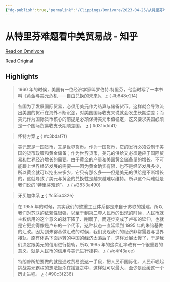 ```yaml
---
{"dg-publish":true,"permalink":"/Clippings/Omnivore/2023-04-25/从特里芬难题看中美贸易战 - 知乎/"}
---
```



# 从特里芬难题看中美贸易战 - 知乎

[Read on Omnivore](https://omnivore.app/me/-187b841202a)

[Read Original](https://zhuanlan.zhihu.com/p/50385321)

## Highlights

> 1960 年的时候，美国有一位经济学家叫罗伯特.特里芬，他当时写了一本书叫《黄金与美元危机——自由兑换的未来》。 [⤴️](https://omnivore.app/me/-187b841202a#b848e2f4-5f9e-402a-9218-6feb39f1a248) 
{ #b848e2f4}


> 各国为了发展国际贸易，必须用美元作为结算与储备货币，这样就会导致流出美国的货币在海外不断沉淀，对美国国际收支来说就会发生长期逆差；而美元作为国际货币核心的前提是必须保持美元币值稳定，这又要求美国必须是一个国际贸易收支长期顺差国。 [⤴️](https://omnivore.app/me/-187b841202a#d31bdd41-5fd8-4b0e-ab59-38ef73f7185c) 
{ #d31bdd41}


> 怀特方案 [⤴️](https://omnivore.app/me/-187b841202a#c3bdaf7f-33a3-49a1-96f3-7a07a52a4836) 
{ #c3bdaf7f}


> 美元既是一国货币，又是世界货币。作为一国货币，它的发行必须受制于美国的货币政策和黄金储备；作为世界货币，美元的供给又必须适应于国际贸易和世界经济增长的需要。由于黄金的产量和美国黄金储备量的增长，不可能跟上世界经济发展的需要——因为黄金确实有限，也不是经济发展多少，所以黄金就可以挖出来多少，它只有那么多——但是美元的供给是不断增长的，这就导致了美元与黄金的兑换性是越来越难以维持。所以这个两难就是我们说的“特里芬难题”。 [⤴️](https://omnivore.app/me/-187b841202a#2833a490-048d-4050-a784-a3d9bc3fb471) 
{ #2833a490}


> 牙买加体系 [⤴️](https://omnivore.app/me/-187b841202a#c55a432e-929d-44d2-b5f7-b971ad9bc00f) 
{ #c55a432e}


> 在 1955 年的时候，其实我们的整重工业体系都是来自于苏联的援建，所以我们对苏联的依赖性很强，以至于到第二套人民币的出现的时候，人民币就主权信用的这个意义的就下降了、削弱了，而逐步变成了卢布的延伸，也就是它更变得像是卢布的一个代币，这种状态一直延续到 1995 年的朱镕基做的汇改。因为到朱镕基做汇改的时候，我们发现我们的经济非常需要与世界接轨，原有体系下面运转的中国的经济太落后了，这样发展太慢了，于是我们决定跟美元的信用进行接轨，所以 1995 年的这次汇率改有一个很重要的意义，就是人民币的信用与美元进行挂钩。 [⤴️](https://omnivore.app/me/-187b841202a#c4f43aee-2672-44f7-b6a6-005d9a8959b2) 
{ #c4f43aee}


> 特朗普所想要做的就是通过贸易战这一手段，把人民币国际化、人民币崛起挑战美元霸权的想法扼杀在摇篮之中，这样就可以最大，至少是延缓这一个历史进程。 [⤴️](https://omnivore.app/me/-187b841202a#90c3f236-c62e-4476-ac61-1931040a3512) 
{ #90c3f236}

